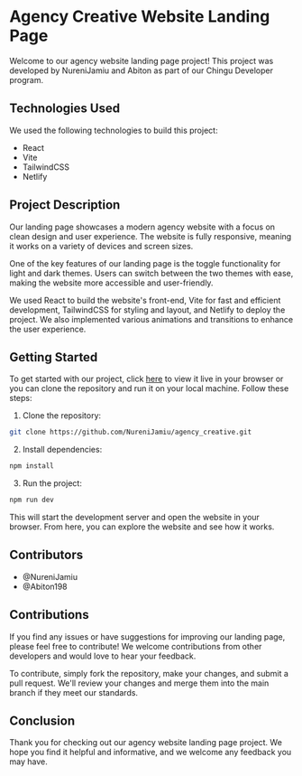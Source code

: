 # Agency Creative Website Landing Page

Welcome to our agency website landing page project! This project was developed by NureniJamiu and Abiton as part of our Chingu Developer program.

## Technologies Used

We used the following technologies to build this project:

- React
- Vite
- TailwindCSS
- Netlify

## Project Description

Our landing page showcases a modern agency website with a focus on clean design and user experience. The website is fully responsive, meaning it works on a variety of devices and screen sizes.

One of the key features of our landing page is the toggle functionality for light and dark themes. Users can switch between the two themes with ease, making the website more accessible and user-friendly.

We used React to build the website's front-end, Vite for fast and efficient development, TailwindCSS for styling and layout, and Netlify to deploy the project. We also implemented various animations and transitions to enhance the user experience.

## Getting Started

To get started with our project, click [here](https://agencycreatiive.netlify.app) to view it live in your browser or you can clone the repository and run it on your local machine. Follow these steps:

1. Clone the repository:

```bash
git clone https://github.com/NureniJamiu/agency_creative.git
```

2. Install dependencies:

```bash
npm install
```

3. Run the project:

```bash
npm run dev
```

This will start the development server and open the website in your browser. From here, you can explore the website and see how it works.

## Contributors

- @NureniJamiu
- @Abiton198

## Contributions

If you find any issues or have suggestions for improving our landing page, please feel free to contribute! We welcome contributions from other developers and would love to hear your feedback.

To contribute, simply fork the repository, make your changes, and submit a pull request. We'll review your changes and merge them into the main branch if they meet our standards.

## Conclusion

Thank you for checking out our agency website landing page project. We hope you find it helpful and informative, and we welcome any feedback you may have.


